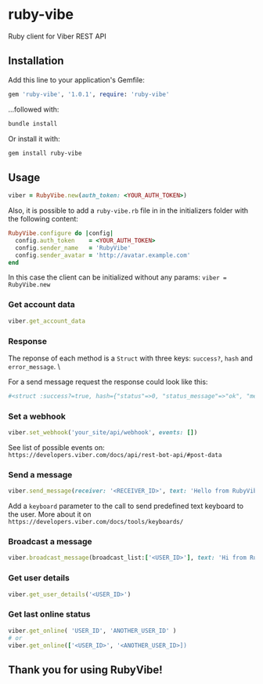 # ruby-vibe
Ruby client for Viber REST API


## Installation
Add this line to your application's Gemfile:

```ruby
gem 'ruby-vibe', '1.0.1', require: 'ruby-vibe'
```

...followed with:
```bash
bundle install
```

Or install it with:
```bash
gem install ruby-vibe
```

## Usage
```ruby
viber = RubyVibe.new(auth_token: <YOUR_AUTH_TOKEN>)
```

Also, it is possible to add a `ruby-vibe.rb` file in in the initializers folder with the following content:

```ruby
RubyVibe.configure do |config|
  config.auth_token    = <YOUR_AUTH_TOKEN>
  config.sender_name   = 'RubyVibe'
  config.sender_avatar = 'http://avatar.example.com' 
end
```

In this case the client can be initialized without any params: `viber = RubyVibe.new`

### Get account data
```ruby
viber.get_account_data
```

### Response
The reponse of each method is a `Struct` with three keys: `success?`, `hash` and `error_message`. \

For a send message request the response could look like this: 

```ruby
#<struct :success?=true, hash={"status"=>0, "status_message"=>"ok", "message_token"=>5595771666503728439, "chat_hostname"=>"SN-CHAT-16_"}, error_message=nil> 
```

### Set a webhook
```ruby
viber.set_webhook('your_site/api/webhook', events: [])
```
See list of possible events on: `https://developers.viber.com/docs/api/rest-bot-api/#post-data`

### Send a message
```ruby
viber.send_message(receiver: '<RECEIVER_ID>', text: 'Hello from RubyVibe!', sender_name: 'Sender', sender_avatar: 'http://avatar.example.com', tracking_data: 'tracking data')
```

Add a `keyboard` parameter to the call to send predefined text keyboard to the user. More about it on `https://developers.viber.com/docs/tools/keyboards/`

### Broadcast a message
```ruby
viber.broadcast_message(broadcast_list:['<USER_ID>'], text: 'Hi from RubyVibe!', sender_name: 'RubyVibe', sender_avatar: 'http://avatar.example.com', type: 'text')
```

### Get user details
```ruby
viber.get_user_details('<USER_ID>')
```

### Get last online status
```ruby
viber.get_online( 'USER_ID', 'ANOTHER_USER_ID' )
# or
viber.get_online(['<USER_ID>', '<ANOTHER_USER_ID>])
```

## Thank you for using RubyVibe!


